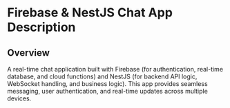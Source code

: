 # Firebase & NestJS Chat App Description
## Overview
A real-time chat application built with Firebase (for authentication, real-time database, and cloud functions) and NestJS (for backend API logic, WebSocket handling, and business logic). This app provides seamless messaging, user authentication, and real-time updates across multiple devices.